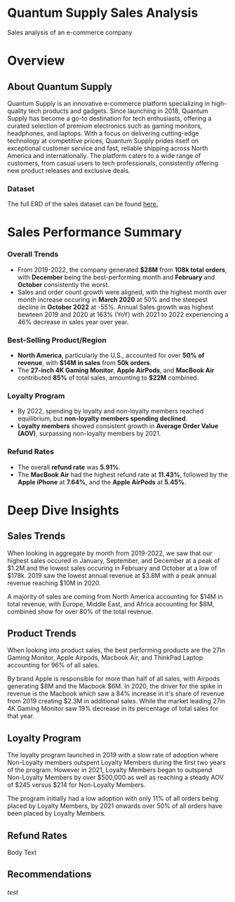 # Quantum Supply Sales Analysis
Sales analysis of an e-commerce company

# Overview
## About Quantum Supply
Quantum Supply is an innovative e-commerce platform specializing in high-quality tech products and gadgets. Since launching in 2018, Quantum Supply has become a go-to destination for tech enthusiasts, offering a curated selection of premium electronics such as gaming monitors, headphones, and laptops. With a focus on delivering cutting-edge technology at competitive prices, Quantum Supply prides itself on exceptional customer service and fast, reliable shipping across North America and internationally. The platform caters to a wide range of customers, from casual users to tech professionals, consistently offering new product releases and exclusive deals. 

### Dataset
The full ERD of the sales dataset can be found [here.](https://github.com/user-attachments/assets/5f9ee2a7-9383-4618-80ba-45ff34bc1bb1)


# Sales Performance Summary

### Overall Trends
- From 2019-2022, the company generated **$28M** from **108k total orders**, with **December** being the best-performing month and **February** and **October** consistently the worst.
- Sales and order count growth were aligned, with the highest month over month increase occuring in **March 2020** at 50% and the steepest decline in **October 2022** at -55%. Annual Sales growth was highest bewteen 2019 and 2020 at 163% (YoY) with 2021 to 2022 experiencing a 46% decrease in sales year over year.

### Best-Selling Product/Region
- **North America**, particularly the U.S., accounted for over **50% of revenue**, with **$14M in sales** from **50k orders**.
- The **27-inch 4K Gaming Monitor**, **Apple AirPods**, and **MacBook Air** contributed **85%** of total sales, amounting to **$22M** combined.

### Loyalty Program
- By 2022, spending by loyalty and non-loyalty members reached equilibrium, but **non-loyalty members spending declined**.
- **Loyalty members** showed consistent growth in **Average Order Value (AOV)**, surpassing non-loyalty members by 2021.

### Refund Rates
- The overall **refund rate** was **5.91%**.
- The **MacBook Air** had the highest refund rate at **11.43%**, followed by the **Apple iPhone** at **7.64%**, and the **Apple AirPods** at **5.45%**.

# Deep Dive Insights

## Sales Trends
When looking in aggregate by month from 2019-2022, we saw that our highest sales occured in January, September, and December at a peak of $1.2M and the lowest sales occuring in February and October at a low of $178k. 2019 saw the lowest annual revenue at $3.8M with a peak annual revenue reaching $10M in 2020.

A majority of sales are coming from North America accounting for $14M in total revenue, with Europe, Middle East, and Africa accounting for $8M, combined show for over 80% of the total revenue.

## Product Trends
When looking into product sales, the best performing products are the 27In Gaming Monitor, Apple Airpods, Macbook Air, and ThinkPad Laptop accounting for 96% of all sales. 

By brand Apple is responsible for more than half of all sales, with Airpods generating $8M and the Macbook $6M. In 2020, the driver for the spike in revenue is the Macbook which saw a 84% increase in it's share of revenue from 2019 creating $2.3M in additional sales. While the market leading 27in 4K Gaming Monitor saw 19% decrease in its percentage of total sales for that year.

## Loyalty Program
The loyalty program launched in 2019 with a slow rate of adoption where Non-Loyalty members outspent Loyalty Members during the first two years of the program. However in 2021, Loyalty Members began to outspend Non-Loyalty Members by over $500,000 as well as reaching a steady AOV of $245 versus $214 for Non-Loyalty Members.

The program initially had a low adoption with only 11% of all orders being placed by Loyalty Members, by 2021 onwards over 50% of all orders have been placed by Loyalty Members.

## Refund Rates
Body Text

## Recommendations
######  test
